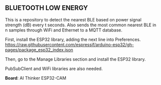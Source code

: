 ## BLUETOOTH LOW ENERGY

This is a repository to detect the nearest BLE based on power signal strength (dB) every t seconds. Also sends the most common nearest BLE in n samples through WiFi and Ethernet to a MQTT database.    

First, install the ESP32 library, adding the next line into Preferences. <br />
https://raw.githubusercontent.com/espressif/arduino-esp32/gh-pages/package_esp32_index.json

Then, go to the Manage Libraries section and install the ESP32 library.

PubSubClient and WiFi libraries are also needed.

**Board**: AI Thinker ESP32-CAM